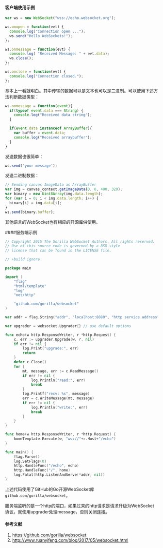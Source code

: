 #### 客户端使用示例

```javascript
var ws = new WebSocket("wss://echo.websocket.org");

ws.onopen = function(evt) { 
  console.log("Connection open ..."); 
  ws.send("Hello WebSockets!");
};

ws.onmessage = function(evt) {
  console.log( "Received Message: " + evt.data);
  ws.close();
};

ws.onclose = function(evt) {
  console.log("Connection closed.");
};  
```

基本上一看就明白。其中传输的数据可以是文本也可以是二进制。可以使用下述方法判断数据类型：

```javascript
ws.onmessage = function(event){
  if(typeof event.data === String) {
    console.log("Received data string");
  }

  if(event.data instanceof ArrayBuffer){
    var buffer = event.data;
    console.log("Received arraybuffer");
  }
}
```

发送数据也很简单：

```javascript
ws.send('your message');
```

发送二进制数据：

```javascript
// Sending canvas ImageData as ArrayBuffer
var img = canvas_context.getImageData(0, 0, 400, 320);
var binary = new Uint8Array(img.data.length);
for (var i = 0; i < img.data.length; i++) {
  binary[i] = img.data[i];
}
ws.send(binary.buffer);
```

其他语言的WebSocket也有相应的开源库供使用。



####服务端示例

```go
// Copyright 2015 The Gorilla WebSocket Authors. All rights reserved.
// Use of this source code is governed by a BSD-style
// license that can be found in the LICENSE file.

// +build ignore

package main

import (
	"flag"
	"html/template"
	"log"
	"net/http"

	"github.com/gorilla/websocket"
)

var addr = flag.String("addr", "localhost:8080", "http service address")

var upgrader = websocket.Upgrader{} // use default options

func echo(w http.ResponseWriter, r *http.Request) {
	c, err := upgrader.Upgrade(w, r, nil)
	if err != nil {
		log.Print("upgrade:", err)
		return
	}
	defer c.Close()
	for {
		mt, message, err := c.ReadMessage()
		if err != nil {
			log.Println("read:", err)
			break
		}
		log.Printf("recv: %s", message)
		err = c.WriteMessage(mt, message)
		if err != nil {
			log.Println("write:", err)
			break
		}
	}
}

func home(w http.ResponseWriter, r *http.Request) {
	homeTemplate.Execute(w, "ws://"+r.Host+"/echo")
}

func main() {
	flag.Parse()
	log.SetFlags(0)
	http.HandleFunc("/echo", echo)
	http.HandleFunc("/", home)
	log.Fatal(http.ListenAndServe(*addr, nil))
}
```

上述代码使用了GitHub的Go开源WebSocket库`github.com/gorilla/websocket`。

服务端监听的是一个http的端口，如果过来的http请求是请求升级为WebSocket协议，就使用upgrader处理message，否则关闭连接。



#### 参考文献

1. https://github.com/gorilla/websocket
2. http://www.ruanyifeng.com/blog/2017/05/websocket.html



